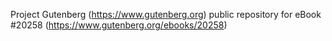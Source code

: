 Project Gutenberg (https://www.gutenberg.org) public repository for eBook #20258 (https://www.gutenberg.org/ebooks/20258)
